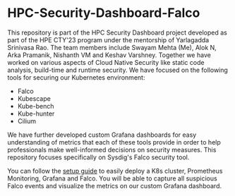# HPC-Security-Dashboard-Falco
This repository is part of the HPC Security Dashboard project developed as part of the HPE CTY'23 program under the mentorship of Yarlagadda Srinivasa Rao. The team members include Swayam Mehta (Me), Alok N, Arka Pramanik, Nishanth VM and Keshav Varshney. Together we have worked on various aspects of Cloud Native Security like static code analysis, build-time and runtime security. We have focused on the following tools for securing our Kubernetes environment:
<ul>
  <li>Falco</li>
  <li>Kubescape</li>
  <li>Kube-bench</li>
  <li>Kube-hunter</li>
  <li>Cilium</li>
</ul>
We have further developed custom Grafana dashboards for easy understanding of metrics that each of these tools provide in order to help professionals make well-informed decisions on security measures. This repository focuses specifically on Sysdig's Falco security tool.

You can follow the <a href="setup.md">setup guide</a> to easily deploy a K8s cluster, Prometheus Monitoring, Grafana and Falco. You will be able to capture all suspicious Falco events and visualize the metrics on our custom Grafana dashboard.   
